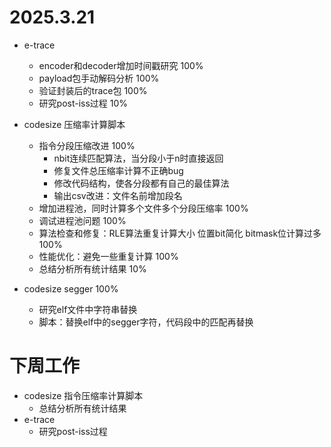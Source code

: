 # 2025.3.21
- e-trace
    + encoder和decoder增加时间戳研究 100%
    + payload包手动解码分析 100%
    + 验证封装后的trace包 100%
    + 研究post-iss过程 10%

- codesize 压缩率计算脚本
    + 指令分段压缩改进 100%
        * nbit连续匹配算法，当分段小于n时直接返回
        * 修复文件总压缩率计算不正确bug
        * 修改代码结构，使各分段都有自己的最佳算法
        * 输出csv改进：文件名前增加段名
    + 增加进程池，同时计算多个文件多个分段压缩率 100%
    + 调试进程池问题 100%
    + 算法检查和修复：RLE算法重复计算大小 位置bit简化 bitmask位计算过多 100%
    + 性能优化：避免一些重复计算 100%
    + 总结分析所有统计结果 10%

- codesize segger 100%
    + 研究elf文件中字符串替换
    + 脚本：替换elf中的segger字符，代码段中的匹配再替换

# 下周工作
- codesize 指令压缩率计算脚本
    + 总结分析所有统计结果
- e-trace
    + 研究post-iss过程